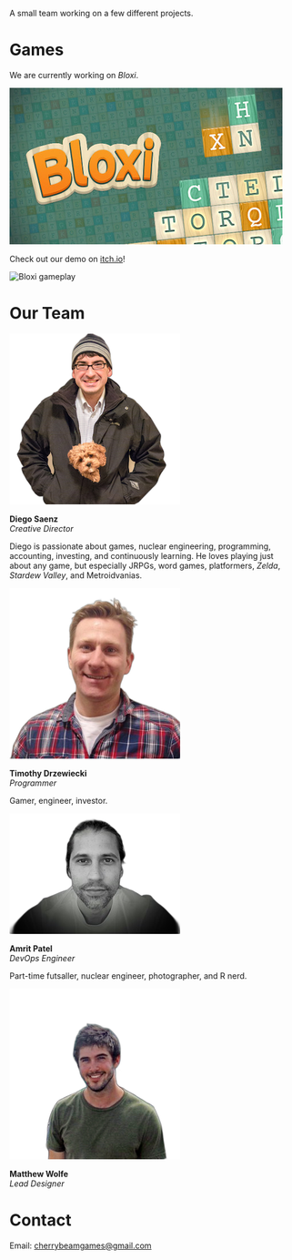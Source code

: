 A small team working on a few different projects.

# Games

We are currently working on *Bloxi*.  

![Bloxi logo](/assets/images/bloxi.jpeg)

Check out our demo on [itch.io](https://cherrybeam.itch.io/bloxi)!

![Bloxi gameplay](https://media.giphy.com/media/87VXbRboUWAlRbMn4g/giphy.gif)

# Our Team

![Portrait of Diego](/assets/images/diego.png)  

**Diego Saenz**  
*Creative Director*

Diego is passionate about games, nuclear engineering, programming, accounting, investing, and continuously learning. He loves playing just about any game, but especially JRPGs, word games, platformers, *Zelda*, *Stardew Valley*, and Metroidvanias.  

![Portrait of Tim](/assets/images/tim.png)

**Timothy Drzewiecki**  
*Programmer*  

Gamer, engineer, investor.

![Portrait of Amrit](/assets/images/amrit.png)   

**Amrit Patel**  
*DevOps Engineer*

Part-time futsaller, nuclear engineer, photographer, and R nerd.

![Portrait of Matt](/assets/images/matt.png)

**Matthew Wolfe**  
*Lead Designer*  

# Contact

Email: [cherrybeamgames@gmail.com](mailto:cherrybeamgames@gmail.com)
